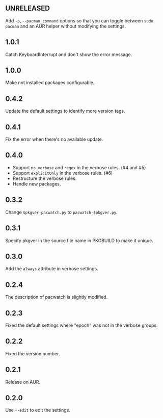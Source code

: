## UNRELEASED

Add `-p,--pacman_command` options so that you can toggle between `sudo pacman` and an AUR helper without modifying the settings.

## 1.0.1

Catch KeyboardInterrupt and don't show the error message.

## 1.0.0

Make not installed packages configurable.

## 0.4.2

Update the default settings to identify more version tags.

## 0.4.1

Fix the error when there's no available update.

## 0.4.0

-   Support `no_verbose` and `regex` in the verbose rules. (#4 and #5)
-   Support `explicitOnly` in the verbose rules. (#6)
-   Restructure the verbose rules.
-   Handle new packages.

## 0.3.2

Change `$pkgver-pacwatch.py` to `pacwatch-$pkgver.py`.

## 0.3.1

Specify pkgver in the source file name in PKGBUILD to make it unique.

## 0.3.0

Add the `always` attribute in verbose settings.

## 0.2.4

The description of pacwatch is slightly modified.

## 0.2.3

Fixed the default settings where "epoch" was not in the verbose groups.

## 0.2.2

Fixed the version number.

## 0.2.1

Release on AUR.

## 0.2.0

Use `--edit` to edit the settings.
